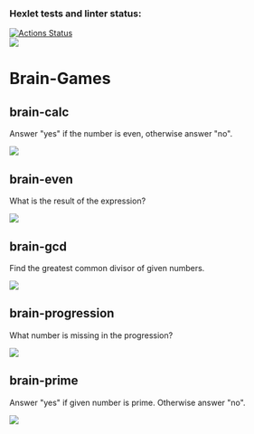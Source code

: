 ### Hexlet tests and linter status:
[![Actions Status](https://github.com/Polina2603/frontend-project-44/workflows/hexlet-check/badge.svg)](https://github.com/Polina2603/frontend-project-44/actions) <br>
<a href="https://codeclimate.com/github/Polina2603/frontend-project-44/maintainability"><img src="https://api.codeclimate.com/v1/badges/9546574537b5421ee76c/maintainability" /></a>
<h1>Brain-Games</h1>
<h2>brain-calc</h2>
<p>Answer "yes" if the number is even, otherwise answer "no".</p>
<a href="https://asciinema.org/a/YncJNbdQpanrAWCv2eA1teVar" target="_blank"><img src="https://asciinema.org/a/YncJNbdQpanrAWCv2eA1teVar.svg" /></a>
<h2>brain-even</h2>
<p>What is the result of the expression?</p>
<a href="https://asciinema.org/a/ut8oqDZFLRLh0JPGnwIliThep" target="_blank"><img src="https://asciinema.org/a/ut8oqDZFLRLh0JPGnwIliThep.svg" /></a>
<h2>brain-gcd</h2>
<p>Find the greatest common divisor of given numbers.</p>
<a href="https://asciinema.org/a/ozg0CS2QHmDWSaOkgfnd4ON5R" target="_blank"><img src="https://asciinema.org/a/ozg0CS2QHmDWSaOkgfnd4ON5R.svg" /></a>
<h2>brain-progression</h2>
<p>What number is missing in the progression?</p>
<a href="https://asciinema.org/a/eFxLSmUDujv3p57SrEqZOWmLP" target="_blank"><img src="https://asciinema.org/a/eFxLSmUDujv3p57SrEqZOWmLP.svg" /></a>
<h2>brain-prime</h2>
<p>Answer "yes" if given number is prime. Otherwise answer "no".</p>
<a href="https://asciinema.org/a/tZAqm2wA1KVH1OwGcZ0UMy1VN" target="_blank"><img src="https://asciinema.org/a/tZAqm2wA1KVH1OwGcZ0UMy1VN.svg" /></a>